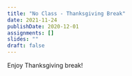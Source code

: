 ```yaml
---
title: "No Class - Thanksgiving Break"
date: 2021-11-24
publishDate: 2020-12-01
assignments: []
slides: ""
draft: false
---
```


Enjoy Thanksgiving break!
